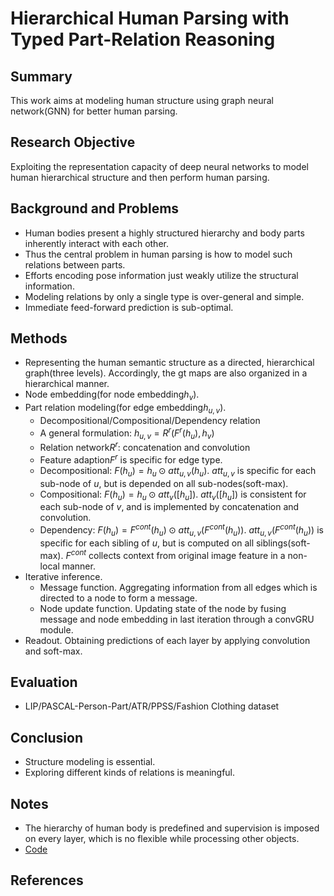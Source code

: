 # Hierarchical Human Parsing with Typed Part-Relation Reasoning

## Summary
This work aims at modeling human structure using graph neural network(GNN) for better human parsing.
## Research Objective
Exploiting the representation capacity of deep neural networks to model human hierarchical structure and then perform human parsing.
## Background and Problems
- Human bodies present a highly structured hierarchy and body parts inherently interact with each other.
- Thus the central problem in human parsing is how to model such relations between parts.
- Efforts encoding pose information just weakly utilize the structural information.
- Modeling relations by only a single type is over-general and simple.
- Immediate feed-forward prediction is sub-optimal.
## Methods
- Representing the human semantic structure as a directed, hierarchical graph(three levels). Accordingly, the gt maps are also organized in a hierarchical manner.
- Node embedding(for node embedding$h_v$).
- Part relation modeling(for edge embedding$h_{u,v}$).
	- Decompositional/Compositional/Dependency relation
	- A general formulation: $h_{u,v} = R^r(F^r(h_u), h_v)$
	- Relation network$R^r$: concatenation and convolution
	- Feature adaption$F^r$ is specific for edge type.
	- Decompositional: $F(h_u) = h_u \odot att_{u,v}(h_u)$.  $att_{u,v}$ is specific for each sub-node of $u$, but is depended on all sub-nodes(soft-max).
	- Compositional: $F(h_u) = h_u \odot att_v([h_u])$. $att_v([h_u])$ is consistent for each sub-node of $v$, and is implemented by concatenation and convolution.
	- Dependency: $F(h_u) = F^{cont}(h_u) \odot att_{u,v}(F^{cont}(h_u))$. $att_{u,v}(F^{cont}(h_u))$ is specific for each sibling of $u$, but is computed on all siblings(soft-max). $F^{cont}$ collects context from original image feature in a non-local manner.
- Iterative inference.
	- Message function. Aggregating information from all edges which is directed to a node to form a message. 
	- Node update function. Updating state of the node by fusing message and node embedding in last iteration through a convGRU module.
- Readout. Obtaining predictions of each layer by applying convolution and soft-max.
## Evaluation
- LIP/PASCAL-Person-Part/ATR/PPSS/Fashion Clothing dataset
## Conclusion
- Structure modeling is essential.
- Exploring different kinds of relations is meaningful.
## Notes
- The hierarchy of human body is predefined and supervision is imposed on every layer, which is no flexible while processing other objects.
- [Code](https://github.com/hlzhu09/Hierarchical-Human-Parsing)

## References
<!--stackedit_data:
eyJoaXN0b3J5IjpbMTkxMDY5NjA5OSw1MjkxMjk3NDQsLTEzND
YzNjA3MTAsLTIxMjU0MTE2NTRdfQ==
-->